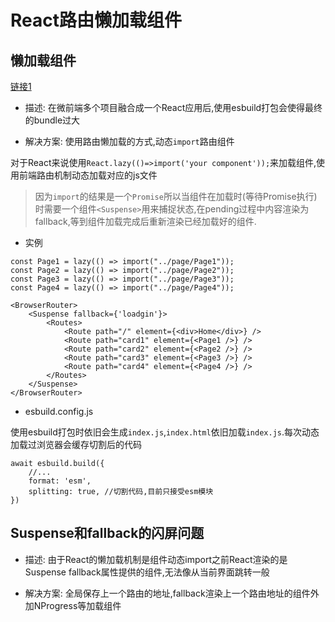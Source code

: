 # React路由懒加载组件

## 懒加载组件

[链接1](https://juejin.cn/post/6844904191853494280)

- 描述:
在微前端多个项目融合成一个React应用后,使用esbuild打包会使得最终的bundle过大

- 解决方案:
使用路由懒加载的方式,动态`import`路由组件

对于React来说使用`React.lazy(()=>import('your component'));`来加载组件,使用前端路由机制动态加载对应的js文件

> 因为`import`的结果是一个`Promise`所以当组件在加载时(等待Promise执行)时需要一个组件`<Suspense>`用来捕捉状态,在pending过程中内容渲染为fallback,等到组件加载完成后重新渲染已经加载好的组件.

- 实例

```TSX
const Page1 = lazy(() => import("../page/Page1"));
const Page2 = lazy(() => import("../page/Page2"));
const Page3 = lazy(() => import("../page/Page3"));
const Page4 = lazy(() => import("../page/Page4"));

<BrowserRouter>
    <Suspense fallback={'loadgin'}>
        <Routes>
            <Route path="/" element={<div>Home</div>} />
            <Route path="card1" element={<Page1 />} />
            <Route path="card2" element={<Page2 />} />
            <Route path="card3" element={<Page3 />} />
            <Route path="card4" element={<Page4 />} />
        </Routes>
    </Suspense>
</BrowserRouter>
```

- esbuild.config.js

使用esbuild打包时依旧会生成`index.js`,`index.html`依旧加载`index.js`.每次动态加载过浏览器会缓存切割后的代码

```JS
await esbuild.build({
    //...
    format: 'esm',
    splitting: true, //切割代码,目前只接受esm模块
})
```

## Suspense和fallback的闪屏问题

- 描述:
由于React的懒加载机制是组件动态import之前React渲染的是Suspense fallback属性提供的组件,无法像从当前界面跳转一般

- 解决方案:
全局保存上一个路由的地址,fallback渲染上一个路由地址的组件外加NProgress等加载组件
